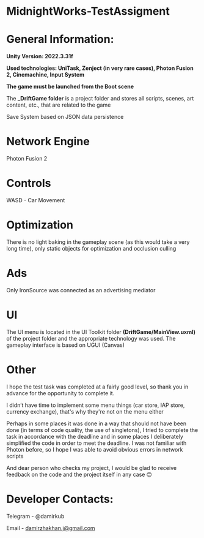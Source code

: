 # MidnightWorks-TestAssigment
 
# General Information:
**Unity Version: 2022.3.31f**

**Used technologies: UniTask, Zenject (in very rare cases), Photon Fusion 2, Cinemachine, Input System**

**The game must be launched from the Boot scene**

The **_DriftGame folder** is a project folder and stores all scripts, scenes, art content, etc., that are related to the game

Save System based on JSON data persistence

# Network Engine
Photon Fusion 2

# Controls
WASD - Car Movement

# Optimization
There is no light baking in the gameplay scene (as this would take a very long time), only static objects for optimization and occlusion culling

# Ads
Only IronSource was connected as an advertising mediator

# UI
The UI menu is located in the UI Toolkit folder **(DriftGame/MainView.uxml)** of the project folder and the appropriate technology was used. The gameplay interface is based on UGUI (Canvas)

# Other
I hope the test task was completed at a fairly good level, so thank you in advance for the opportunity to complete it. 

I didn’t have time to implement some menu things (car store, IAP store, currency exchange), that's why they're not on the menu either

Perhaps in some places it was done in a way that should not have been done (in terms of code quality, the use of singletons), I tried to complete the task in accordance with the deadline and in some places I deliberately simplified the code in order to meet the deadline. I was not familiar with Photon before, so I hope I was able to avoid obvious errors in network scripts

And dear person who checks my project, I would be glad to receive feedback on the code and the project itself in any case 🙃

# Developer Contacts:
Telegram - @damirkub

Email - damirzhakhan.j@gmail.com
